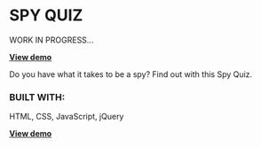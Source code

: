 <h1>SPY QUIZ</h1>

WORK IN PROGRESS...

<strong><a href="https://dreamthink.github.io/spyquiz" target="_blank">View demo</a></strong>

Do you have what it takes to be a spy? Find out with this Spy Quiz.

<h3>BUILT WITH:</h3>
HTML, CSS, JavaScript, jQuery

<strong><a href="https://dreamthink.github.io/spyquiz" target="_blank">View demo</a></strong>